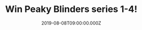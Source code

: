 ---
campaign-uuid: "c-4e2d0ced-ad46-48a0-9168-df503747cc3d"
type: "Competition"
category: "Entertainment"
date: "2019-08-08T09:00:00.000Z"
end-date: "2019-09-08T09:00:00.000Z"
disable-form: false
is_promoted: false
has_entry_page: true
title: "Win Peaky Blinders series 1-4!"
competition-description: "<p>Thomas Shelby heads up one of Birmingham's most feared\
  \ criminal organisations. But when he sees an opportunity to move up in the world,\
  \ it becomes clear that his ambition knows no bounds. Do you know which series are\
  \ we talking about? we are pretty sure you do…. we are talking about the show of\
  \ the moment: Peaky Blinders!</p>\n<p>We are giving away the full series 1- 4 for\
  \ you to get stuck into! Enter below for a chance to win.</p>\n"
hero-header: "Win Peaky Blinders series 1-4!"
terms-confirmation: "N/A"
banner-img: "https://assets.expresslyapp.com/asset-aea86f35-fcc6-4f21-aa41-f9f08795ae14.jpg"
logo-left-href: "http://club.expressly.io"
logo-left-image: "https://assets.expresslyapp.com/asset-da681b65-f611-47f5-90df-41fa212b5bd3.jpg"
logo-left-title: "Expressly Club"
bg-image-hero: "https://assets.expresslyapp.com/asset-031c2346-8c47-438b-a477-c5bffc7ec066.jpg"
bg-image-first: "https://assets.expresslyapp.com/asset-5ce7f1cc-9717-49ab-a391-e49653bca433.jpg"
section1-content: "<p>A crime thriller with a spectacular cast that includes Sam Neill,\
  \ Helen McCrory, Paul Anderson, Annabelle Wallis, Charlotte Riley, Noah Taylor,\
  \ Aidan Gillen, Adrien Brody, Paddy Considine and Tom Hardy, creator Steven Knight's\
  \ phenomenal vision of a family's odyssey through British society is intense, deeply\
  \ moving and wildly entertaining drama.</p>\n"
entry-title: "Win Peaky Blinders series 1-4!"
entry-content: "<p>Enter the draw to win Peaky Blinders series 1-4 by completing the\
  \ form below before 23:59 on the 8th of September 2019.</p>\n"
has-winner: false
prize-description: "Peaky Blinders series 1-4"
special-conditions: "Multiple entries are allowed up to one every day.\r\n\r\nThis\
  \ competition is also available on: http://aaa.nme.com/competitons/peaky-blinders-series-giveaway"
country-restrictions:
- "GB"
---